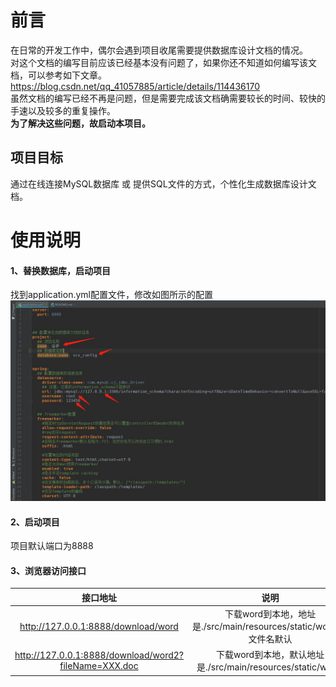 # 前言
在日常的开发工作中，偶尔会遇到项目收尾需要提供数据库设计文档的情况。  
对这个文档的编写目前应该已经基本没有问题了，如果你还不知道如何编写该文档，可以参考如下文章。  
https://blog.csdn.net/qq_41057885/article/details/114436170  
虽然文档的编写已经不再是问题，但是需要完成该文档确需要较长的时间、较快的手速以及较多的重复操作。  
**为了解决这些问题，故启动本项目。**

## 项目目标
通过在线连接MySQL数据库 或 提供SQL文件的方式，个性化生成数据库设计文档。

# 使用说明
#### 1、替换数据库，启动项目
找到application.yml配置文件，修改如图所示的配置
![1](src\main\resources\static\images\1.jpg)

#### 2、启动项目
项目默认端口为8888

#### 3、浏览器访问接口

| 接口地址        | 说明           |
|:-----------------:|:-------------:|
|  http://127.0.0.1:8888/download/word  |   下载word到本地，地址是./src/main/resources/static/word/，文件名默认  |
|  http://127.0.0.1:8888/download/word2?fileName=XXX.doc  |   下载word到本地，默认地址是./src/main/resources/static/word/  |